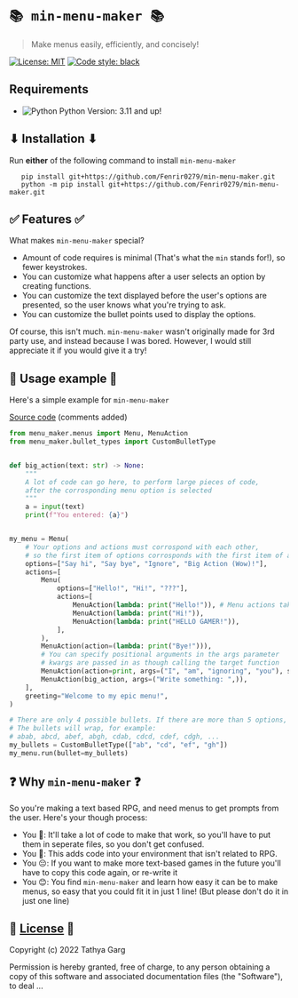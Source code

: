 # `📚 min-menu-maker 📚`
> Make menus easily, efficiently, and concisely!
> 
[![License: MIT](https://img.shields.io/badge/License-MIT-yellow.svg)](https://opensource.org/licenses/MIT)
[![Code style: black](https://img.shields.io/badge/code%20style-black-000000.svg)](https://github.com/psf/black)

## Requirements
 - ![Python](https://cdn-icons-png.flaticon.com/16/5968/5968350.png) Python Version: 3.11 and up!

## ⬇ Installation ⬇
 Run **either** of the following command to install `min-menu-maker`
 ```
    pip install git+https://github.com/Fenrir0279/min-menu-maker.git
    python -m pip install git+https://github.com/Fenrir0279/min-menu-maker.git
 ```

## ✅ Features ✅
 What makes `min-menu-maker` special?
 * Amount of code requires is minimal (That's what the `min` stands for!), so fewer keystrokes.
 * You can customize what happens after a user selects an option by creating functions.
 * You can customize the text displayed before the user's options are presented, so the user knows what you're trying to ask.
 * You can customize the bullet points used to display the options.

 Of course, this isn't much. `min-menu-maker` wasn't originally made for 3rd party use, and instead because I was bored.
 However, I would still appreciate it if you would give it a try!

## 🤔 Usage example 🤔

Here's a simple example for `min-menu-maker`

[Source code](https://github.com/Fenrir0279/min-menu-maker/blob/main/tests/example.py) (comments added)
```python
from menu_maker.menus import Menu, MenuAction
from menu_maker.bullet_types import CustomBulletType


def big_action(text: str) -> None:
    """
    A lot of code can go here, to perform large pieces of code,
    after the corrosponding menu option is selected
    """
    a = input(text)
    print(f"You entered: {a}")


my_menu = Menu(
    # Your options and actions must corrospond with each other, 
    # so the first item of options corrosponds with the first item of actions
    options=["Say hi", "Say bye", "Ignore", "Big Action (Wow)!"],
    actions=[
        Menu(
            options=["Hello!", "Hi!", "???"],
            actions=[
                MenuAction(lambda: print("Hello!")), # Menu actions take in functions (callables)
                MenuAction(lambda: print("Hi!")),
                MenuAction(lambda: print("HELLO GAMER!")),
            ],
        ),
        MenuAction(action=(lambda: print("Bye!"))),
        # You can specify positional arguments in the args parameter
        # kwargs are passed in as though calling the target function
        MenuAction(action=print, args=("I", "am", "ignoring", "you"), sep="_"),
        MenuAction(big_action, args=("Write something: ",)),
    ],
    greeting="Welcome to my epic menu!",
)

# There are only 4 possible bullets. If there are more than 5 options,
# The bullets will wrap, for example:
# abab, abcd, abef, abgh, cdab, cdcd, cdef, cdgh, ...
my_bullets = CustomBulletType(["ab", "cd", "ef", "gh"])
my_menu.run(bullet=my_bullets)
```

## ❓ Why `min-menu-maker` ❓
 So you're making a text based RPG, and need menus to get prompts from the user.
 Here's your though process: 
 
 * You 🤔: It'll take a lot of code to make that work, so you'll have to put them in seperate files, so you don't get confused.
 * You 🤢: This adds code into your environment that isn't related to RPG.
 * You 😔: If you want to make more text-based games in the future you'll have to copy this code again, or re-write it
 * You 😊: You find `min-menu-maker` and learn how easy it can be to make menus, so easy that you could fit it in just 1 line! (But please don't do it in just one line)
 
## 📖 [License](https://github.com/Fenrir0279/min-menu-maker/blob/main/LICENSE.txt) 📖

Copyright (c) 2022 Tathya Garg

Permission is hereby granted, free of charge, to any person obtaining a copy of this software and associated documentation files (the "Software"), to deal ...
